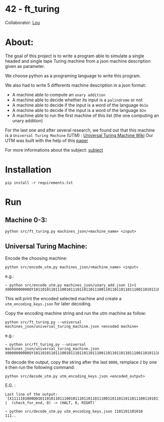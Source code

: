 # 42 - ft_turing

Collaborator: [Lou](https://github.com/LouCHANCRIN)

# About:

The goal of this project is to write a program able to simulate a single headed and single tape Turing machine from a json machine description given as parameter.

We choose python as a programing language to write this program.

We also had to write 5 differents machine description in a json format:
- A machine able to compute an `unary addition`
- A machine able to decide whether its input is a `palindrome` or not
- A machine able to decide if the input is a word of the language `0n1n`
- A machine able to decide if the input is a word of the language `02n`
- A machine able to run the first machine of this list (the one computing an unary addition)

For the last one and after several research, we found out that this machine is a `Universal Turing Machine` (UTM) : [Universal Turing Machine Wiki](https://en.wikipedia.org/wiki/Universal_Turing_machine)
Our UTM was built with the help of this [paper](http://people.cs.uchicago.edu/~simon/OLD/COURSES/CS311/UTM.pdf)

For more informations about the subject: [subject](en.subject.pdf)

# Installation

`pip install -r requirements.txt`


# Run

## Machine 0-3:

`python src/ft_turing.py machines_json/<machine_name> <input>`

## Universal Turing Machine:

Encode the choosing machine:

`python src/encode_utm.py machines_json/<machine_name> <input>`

e.g.:
```
~ python src/encode_utm.py machines_json/unary_add.json 11+1                                                                                                                                                    
X0000000000QY1011010110111001011101101101110011011011011011100110101110101001110110111101010011110110111110110111000Z11011011101101
```

This will print the encoded selected machine and create a `utm_encoding_keys.json` for later decoding.

Copy the encoding machine string and run the utm machine as follow:

`python src/ft_turing.py --universal machines_json/universal_turing_machine.json <encoded machine>`

e.g.:
```
~ python src/ft_turing.py --universal machines_json/universal_turing_machine.json X0000000000QY1011010110111001011101101101110011011011011011100110101110101001110110111101010011110110111110110111000Z11011011101101
```

To decode the output, copy the string after the last `0000`, remplace `Z` by one `0` then run the following command:

`python src/decode_utm.py utm_encoding_keys.json <encoded_output>`

E.G. :

```
Last line of the output: 
`[X1111101000Q01011010110111001011101101101110011011011011011100110101110101001110110111101010011110110111110110111000011011011Z1010..]  |  (check_for_end, 0) -> (HALT, 0, RIGHT)`

~ python src/decode_utm.py utm_encoding_keys.json 1101101101010
111..
```

